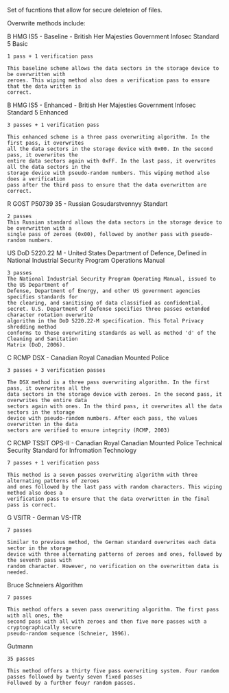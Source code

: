 Set of fucntions that allow for secure deleteion of files.

Overwrite methods include:

  B HMG IS5 - Baseline - British Her Majesties Government Infosec Standard 5 Basic

    1 pass + 1 verification pass

    This baseline scheme allows the data sectors in the storage device to be overwritten with
    zeroes. This wiping method also does a verification pass to ensure that the data written is
    correct.

  B HMG IS5 - Enhanced - British Her Majesties Government Infosec Standard 5 Enhanced

    3 passes + 1 verification pass

    This enhanced scheme is a three pass overwriting algorithm. In the first pass, it overwrites
    all the data sectors in the storage device with 0x00. In the second pass, it overwrites the
    entire data sectors again with 0xFF. In the last pass, it overwrites all the data sectors in the
    storage device with pseudo-random numbers. This wiping method also does a verification
    pass after the third pass to ensure that the data overwritten are correct.

  R GOST P50739 35 - Russian Gosudarstvennyy Standart 

    2 passes
    This Russian standard allows the data sectors in the storage device to be overwritten with a
    single pass of zeroes (0x00), followed by another pass with pseudo-random numbers.

  US DoD 5220.22 M - United States Department of Defence, Defined in National Industrial Security Program Operations Manual

    3 passes
    The National Industrial Security Program Operating Manual, issued to the US Department of
    Defense, Department of Energy, and other US government agencies specifies standards for
    the clearing, and sanitising of data classified as confidential, secret. U.S. Department of Defense specifies three passes extended character rotation overwrite
    algorithm in the DoD 5220.22-M specification. This Total Privacy shredding method
    conforms to these overwriting standards as well as method 'd' of the Cleaning and Sanitation
    Matrix (DoD, 2006).

  C RCMP DSX - Canadian Royal Canadian Mounted Police

    3 passes + 3 verification passes

    The DSX method is a three pass overwriting algorithm. In the first pass, it overwrites all the
    data sectors in the storage device with zeroes. In the second pass, it overwrites the entire data
    sectors again with ones. In the third pass, it overwrites all the data sectors in the storage
    device with pseudo-random numbers. After each pass, the values overwritten in the data
    sectors are verified to ensure integrity (RCMP, 2003)

  C RCMP TSSIT OPS-II - Canadian Royal Canadian Mounted Police Technical Security Standard for Infromation Technology
  
    7 passes + 1 verification pass

    This method is a seven passes overwriting algorithm with three alternating patterns of zeroes
    and ones followed by the last pass with random characters. This wiping method also does a
    verification pass to ensure that the data overwritten in the final pass is correct.

  G VSITR - German VS-ITR

    7 passes

    Similar to previous method, the German standard overwrites each data sector in the storage
    device with three alternating patterns of zeroes and ones, followed by the seventh pass with
    random character. However, no verification on the overwritten data is needed.

  Bruce Schneiers Algorithm

    7 passes

    This method offers a seven pass overwriting algorithm. The first pass with all ones, the
    second pass with all with zeroes and then five more passes with a cryptographically secure
    pseudo-random sequence (Schneier, 1996).

  Gutmann 

    35 passes

    This method offers a thirty five pass overwriting system. Four random passes followed by twenty seven fixed passes
    Followed by a further fouyr random passes. 